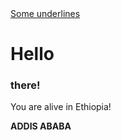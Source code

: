 <html>
<head></head>
<body>
<u>Some underlines</u>
<h1>Hello</h1>
<h3>there!</h3>
<p>You are alive in Ethiopia!</p>
<b>ADDIS ABABA</b>
</body></html>